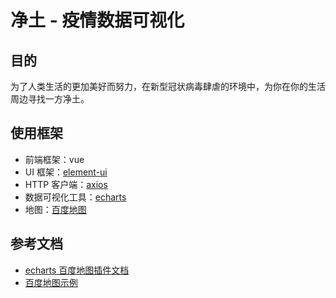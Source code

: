 # 净土 - 疫情数据可视化

## 目的

为了人类生活的更加美好而努力，在新型冠状病毒肆虐的环境中，为你在你的生活周边寻找一方净土。

## 使用框架

- 前端框架：vue
- UI 框架：[element-ui](https://element.eleme.cn/#/zh-CN)
- HTTP 客户端：[axios](https://github.com/axios/axios)
- 数据可视化工具：[echarts](https://echarts.apache.org/zh/)
- 地图：[百度地图](https://lbsyun.baidu.com/index.php?title=jspopular3.0)

## 参考文档

- [echarts 百度地图插件文档](https://github.com/apache/incubator-echarts/tree/master/extension/bmap)
- [百度地图示例](http://lbsyun.baidu.com/jsdemo.htm#i4_1)
